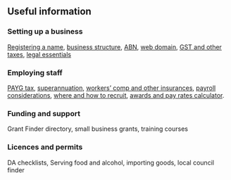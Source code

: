 ## Useful information

### Setting up a business
[Registering a name](#), [business structure](#), [ABN](#), [web domain](#), [GST and other taxes](#), [legal essentials](#)

### Employing staff
[PAYG tax](#), [superannuation](#), [workers’ comp and other insurances](#), [payroll considerations](#), [where and how to recruit](#), [awards and pay rates calculator](#).

### Funding and support
Grant Finder directory, small business grants, training courses

### Licences and permits
DA checklists, Serving food and alcohol, importing goods, local council finder
